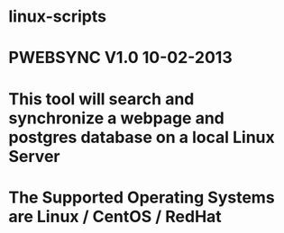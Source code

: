 linux-scripts
=============

# PWEBSYNC V1.0 10-02-2013
# This tool will search and synchronize a webpage and postgres database on a local Linux Server
# The Supported Operating Systems are Linux / CentOS / RedHat